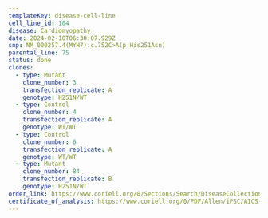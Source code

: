 ```yaml
---
templateKey: disease-cell-line
cell_line_id: 104
disease: Cardiomyopathy
date: 2024-02-10T06:30:07.929Z
snp: NM_000257.4(MYH7):c.752C>A(p.His251Asn)
parental_line: 75
status: done
clones:
  - type: Mutant
    clone_number: 3
    transfection_replicate: A
    genotype: H251N/WT
  - type: Control
    clone_number: 4
    transfection_replicate: A
    genotype: WT/WT
  - type: Control
    clone_number: 6
    transfection_replicate: A
    genotype: WT/WT
  - type: Mutant
    clone_number: 84
    transfection_replicate: B
    genotype: H251N/WT
order_link: https://www.coriell.org/0/Sections/Search/DiseaseCollection_Detail.aspx?Ref=AICS-0104&Product=CiPSC&PgId=166
certificate_of_analysis: https://www.coriell.org/0/PDF/Allen/iPSC/AICS-0104_CofA.pdf
---
```

